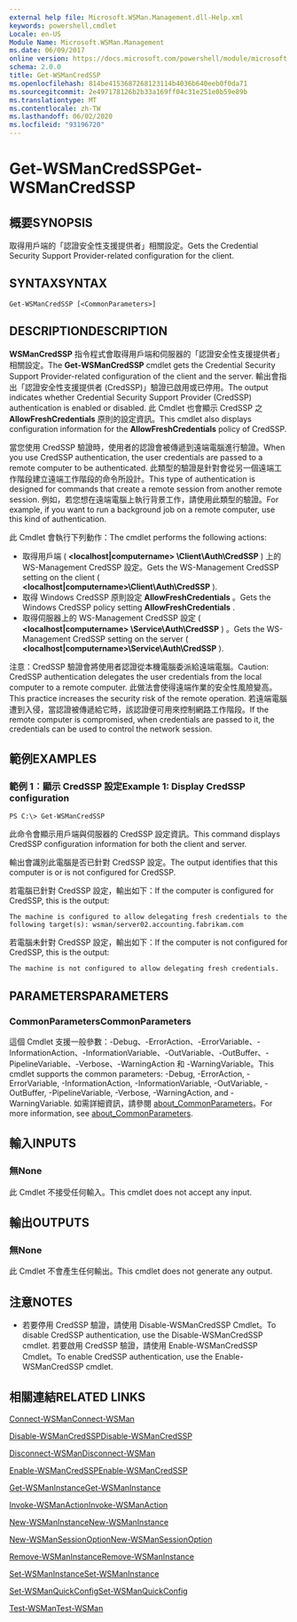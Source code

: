 ```yaml
---
external help file: Microsoft.WSMan.Management.dll-Help.xml
keywords: powershell,cmdlet
Locale: en-US
Module Name: Microsoft.WSMan.Management
ms.date: 06/09/2017
online version: https://docs.microsoft.com/powershell/module/microsoft.wsman.management/get-wsmancredssp?view=powershell-6&WT.mc_id=ps-gethelp
schema: 2.0.0
title: Get-WSManCredSSP
ms.openlocfilehash: 814be4153687268123114b4036b640eeb0f0da71
ms.sourcegitcommit: 2e497178126b2b33a169ff04c31e251e0b59e89b
ms.translationtype: MT
ms.contentlocale: zh-TW
ms.lasthandoff: 06/02/2020
ms.locfileid: "93196720"
---
```

# <span data-ttu-id="dc5bf-103">Get-WSManCredSSP</span><span class="sxs-lookup"><span data-stu-id="dc5bf-103">Get-WSManCredSSP</span></span>

## <span data-ttu-id="dc5bf-104">概要</span><span class="sxs-lookup"><span data-stu-id="dc5bf-104">SYNOPSIS</span></span>
<span data-ttu-id="dc5bf-105">取得用戶端的「認證安全性支援提供者」相關設定。</span><span class="sxs-lookup"><span data-stu-id="dc5bf-105">Gets the Credential Security Support Provider-related configuration for the client.</span></span>

## <span data-ttu-id="dc5bf-106">SYNTAX</span><span class="sxs-lookup"><span data-stu-id="dc5bf-106">SYNTAX</span></span>

```
Get-WSManCredSSP [<CommonParameters>]
```

## <span data-ttu-id="dc5bf-107">DESCRIPTION</span><span class="sxs-lookup"><span data-stu-id="dc5bf-107">DESCRIPTION</span></span>
<span data-ttu-id="dc5bf-108">**WSManCredSSP** 指令程式會取得用戶端和伺服器的「認證安全性支援提供者」相關設定。</span><span class="sxs-lookup"><span data-stu-id="dc5bf-108">The **Get-WSManCredSSP** cmdlet gets the Credential Security Support Provider-related configuration of the client and the server.</span></span>
<span data-ttu-id="dc5bf-109">輸出會指出「認證安全性支援提供者 (CredSSP)」驗證已啟用或已停用。</span><span class="sxs-lookup"><span data-stu-id="dc5bf-109">The output indicates whether Credential Security Support Provider (CredSSP) authentication is enabled or disabled.</span></span>
<span data-ttu-id="dc5bf-110">此 Cmdlet 也會顯示 CredSSP 之 **AllowFreshCredentials** 原則的設定資訊。</span><span class="sxs-lookup"><span data-stu-id="dc5bf-110">This cmdlet also displays configuration information for the **AllowFreshCredentials** policy of CredSSP.</span></span>

<span data-ttu-id="dc5bf-111">當您使用 CredSSP 驗證時，使用者的認證會被傳遞到遠端電腦進行驗證。</span><span class="sxs-lookup"><span data-stu-id="dc5bf-111">When you use CredSSP authentication, the user credentials are passed to a remote computer to be authenticated.</span></span>
<span data-ttu-id="dc5bf-112">此類型的驗證是針對會從另一個遠端工作階段建立遠端工作階段的命令所設計。</span><span class="sxs-lookup"><span data-stu-id="dc5bf-112">This type of authentication is designed for commands that create a remote session from another remote session.</span></span>
<span data-ttu-id="dc5bf-113">例如，若您想在遠端電腦上執行背景工作，請使用此類型的驗證。</span><span class="sxs-lookup"><span data-stu-id="dc5bf-113">For example, if you want to run a background job on a remote computer, use this kind of authentication.</span></span>

<span data-ttu-id="dc5bf-114">此 Cmdlet 會執行下列動作：</span><span class="sxs-lookup"><span data-stu-id="dc5bf-114">The cmdlet performs the following actions:</span></span>

- <span data-ttu-id="dc5bf-115">取得用戶端 ( **\<localhost|computername\> \Client\Auth\CredSSP** ) 上的 WS-Management CredSSP 設定。</span><span class="sxs-lookup"><span data-stu-id="dc5bf-115">Gets the WS-Management CredSSP setting on the client ( **\<localhost|computername\>\Client\Auth\CredSSP** ).</span></span>
- <span data-ttu-id="dc5bf-116">取得 Windows CredSSP 原則設定 **AllowFreshCredentials** 。</span><span class="sxs-lookup"><span data-stu-id="dc5bf-116">Gets the Windows CredSSP policy setting **AllowFreshCredentials** .</span></span>
- <span data-ttu-id="dc5bf-117">取得伺服器上的 WS-Management CredSSP 設定 ( **\<localhost|computername\> \Service\Auth\CredSSP** ) 。</span><span class="sxs-lookup"><span data-stu-id="dc5bf-117">Gets the WS-Management CredSSP setting on the server ( **\<localhost|computername\>\Service\Auth\CredSSP** ).</span></span>

<span data-ttu-id="dc5bf-118">注意：CredSSP 驗證會將使用者認證從本機電腦委派給遠端電腦。</span><span class="sxs-lookup"><span data-stu-id="dc5bf-118">Caution: CredSSP authentication delegates the user credentials from the local computer to a remote computer.</span></span>
<span data-ttu-id="dc5bf-119">此做法會使得遠端作業的安全性風險變高。</span><span class="sxs-lookup"><span data-stu-id="dc5bf-119">This practice increases the security risk of the remote operation.</span></span>
<span data-ttu-id="dc5bf-120">若遠端電腦遭到入侵，當認證被傳遞給它時，該認證便可用來控制網路工作階段。</span><span class="sxs-lookup"><span data-stu-id="dc5bf-120">If the remote computer is compromised, when credentials are passed to it, the credentials can be used to control the network session.</span></span>

## <span data-ttu-id="dc5bf-121">範例</span><span class="sxs-lookup"><span data-stu-id="dc5bf-121">EXAMPLES</span></span>

### <span data-ttu-id="dc5bf-122">範例 1︰顯示 CredSSP 設定</span><span class="sxs-lookup"><span data-stu-id="dc5bf-122">Example 1: Display CredSSP configuration</span></span>

```
PS C:\> Get-WSManCredSSP
```

<span data-ttu-id="dc5bf-123">此命令會顯示用戶端與伺服器的 CredSSP 設定資訊。</span><span class="sxs-lookup"><span data-stu-id="dc5bf-123">This command displays CredSSP configuration information for both the client and server.</span></span>

<span data-ttu-id="dc5bf-124">輸出會識別此電腦是否已針對 CredSSP 設定。</span><span class="sxs-lookup"><span data-stu-id="dc5bf-124">The output identifies that this computer is or is not configured for CredSSP.</span></span>

<span data-ttu-id="dc5bf-125">若電腦已針對 CredSSP 設定，輸出如下：</span><span class="sxs-lookup"><span data-stu-id="dc5bf-125">If the computer is configured for CredSSP, this is the output:</span></span>

`The machine is configured to allow delegating fresh credentials to the following target(s): wsman/server02.accounting.fabrikam.com`

<span data-ttu-id="dc5bf-126">若電腦未針對 CredSSP 設定，輸出如下：</span><span class="sxs-lookup"><span data-stu-id="dc5bf-126">If the computer is not configured for CredSSP, this is the output:</span></span>

`The machine is not configured to allow delegating fresh credentials.`

## <span data-ttu-id="dc5bf-127">PARAMETERS</span><span class="sxs-lookup"><span data-stu-id="dc5bf-127">PARAMETERS</span></span>

### <span data-ttu-id="dc5bf-128">CommonParameters</span><span class="sxs-lookup"><span data-stu-id="dc5bf-128">CommonParameters</span></span>
<span data-ttu-id="dc5bf-129">這個 Cmdlet 支援一般參數：-Debug、-ErrorAction、-ErrorVariable、-InformationAction、-InformationVariable、-OutVariable、-OutBuffer、-PipelineVariable、-Verbose、-WarningAction 和 -WarningVariable。</span><span class="sxs-lookup"><span data-stu-id="dc5bf-129">This cmdlet supports the common parameters: -Debug, -ErrorAction, -ErrorVariable, -InformationAction, -InformationVariable, -OutVariable, -OutBuffer, -PipelineVariable, -Verbose, -WarningAction, and -WarningVariable.</span></span> <span data-ttu-id="dc5bf-130">如需詳細資訊，請參閱 [about_CommonParameters](https://go.microsoft.com/fwlink/?LinkID=113216)。</span><span class="sxs-lookup"><span data-stu-id="dc5bf-130">For more information, see [about_CommonParameters](https://go.microsoft.com/fwlink/?LinkID=113216).</span></span>

## <span data-ttu-id="dc5bf-131">輸入</span><span class="sxs-lookup"><span data-stu-id="dc5bf-131">INPUTS</span></span>

### <span data-ttu-id="dc5bf-132">無</span><span class="sxs-lookup"><span data-stu-id="dc5bf-132">None</span></span>
<span data-ttu-id="dc5bf-133">此 Cmdlet 不接受任何輸入。</span><span class="sxs-lookup"><span data-stu-id="dc5bf-133">This cmdlet does not accept any input.</span></span>

## <span data-ttu-id="dc5bf-134">輸出</span><span class="sxs-lookup"><span data-stu-id="dc5bf-134">OUTPUTS</span></span>

### <span data-ttu-id="dc5bf-135">無</span><span class="sxs-lookup"><span data-stu-id="dc5bf-135">None</span></span>
<span data-ttu-id="dc5bf-136">此 Cmdlet 不會產生任何輸出。</span><span class="sxs-lookup"><span data-stu-id="dc5bf-136">This cmdlet does not generate any output.</span></span>

## <span data-ttu-id="dc5bf-137">注意</span><span class="sxs-lookup"><span data-stu-id="dc5bf-137">NOTES</span></span>

* <span data-ttu-id="dc5bf-138">若要停用 CredSSP 驗證，請使用 Disable-WSManCredSSP Cmdlet。</span><span class="sxs-lookup"><span data-stu-id="dc5bf-138">To disable CredSSP authentication, use the Disable-WSManCredSSP cmdlet.</span></span> <span data-ttu-id="dc5bf-139">若要啟用 CredSSP 驗證，請使用 Enable-WSManCredSSP Cmdlet。</span><span class="sxs-lookup"><span data-stu-id="dc5bf-139">To enable CredSSP authentication, use the Enable-WSManCredSSP cmdlet.</span></span>

## <span data-ttu-id="dc5bf-140">相關連結</span><span class="sxs-lookup"><span data-stu-id="dc5bf-140">RELATED LINKS</span></span>

[<span data-ttu-id="dc5bf-141">Connect-WSMan</span><span class="sxs-lookup"><span data-stu-id="dc5bf-141">Connect-WSMan</span></span>](Connect-WSMan.md)

[<span data-ttu-id="dc5bf-142">Disable-WSManCredSSP</span><span class="sxs-lookup"><span data-stu-id="dc5bf-142">Disable-WSManCredSSP</span></span>](Disable-WSManCredSSP.md)

[<span data-ttu-id="dc5bf-143">Disconnect-WSMan</span><span class="sxs-lookup"><span data-stu-id="dc5bf-143">Disconnect-WSMan</span></span>](Disconnect-WSMan.md)

[<span data-ttu-id="dc5bf-144">Enable-WSManCredSSP</span><span class="sxs-lookup"><span data-stu-id="dc5bf-144">Enable-WSManCredSSP</span></span>](Enable-WSManCredSSP.md)

[<span data-ttu-id="dc5bf-145">Get-WSManInstance</span><span class="sxs-lookup"><span data-stu-id="dc5bf-145">Get-WSManInstance</span></span>](Get-WSManInstance.md)

[<span data-ttu-id="dc5bf-146">Invoke-WSManAction</span><span class="sxs-lookup"><span data-stu-id="dc5bf-146">Invoke-WSManAction</span></span>](Invoke-WSManAction.md)

[<span data-ttu-id="dc5bf-147">New-WSManInstance</span><span class="sxs-lookup"><span data-stu-id="dc5bf-147">New-WSManInstance</span></span>](New-WSManInstance.md)

[<span data-ttu-id="dc5bf-148">New-WSManSessionOption</span><span class="sxs-lookup"><span data-stu-id="dc5bf-148">New-WSManSessionOption</span></span>](New-WSManSessionOption.md)

[<span data-ttu-id="dc5bf-149">Remove-WSManInstance</span><span class="sxs-lookup"><span data-stu-id="dc5bf-149">Remove-WSManInstance</span></span>](Remove-WSManInstance.md)

[<span data-ttu-id="dc5bf-150">Set-WSManInstance</span><span class="sxs-lookup"><span data-stu-id="dc5bf-150">Set-WSManInstance</span></span>](Set-WSManInstance.md)

[<span data-ttu-id="dc5bf-151">Set-WSManQuickConfig</span><span class="sxs-lookup"><span data-stu-id="dc5bf-151">Set-WSManQuickConfig</span></span>](Set-WSManQuickConfig.md)

[<span data-ttu-id="dc5bf-152">Test-WSMan</span><span class="sxs-lookup"><span data-stu-id="dc5bf-152">Test-WSMan</span></span>](Test-WSMan.md)
